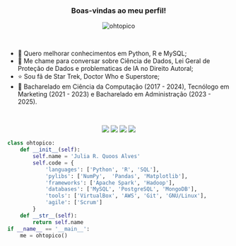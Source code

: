 <h3 align="center">  Boas-vindas ao meu perfil! </h3>

<p align="center"> 
  <img src="https://komarev.com/ghpvc/?username=ohtopico&label=Profile%20views&color=0e75b6&style=flat" alt="ohtopico" /> 
</p>
<br>

- 🌱 Quero melhorar conhecimentos em Python, R e MySQL; 
- 💬 Me chame para conversar sobre Ciência de Dados, Lei Geral de Proteção de Dados e problematicas de IA no Direito Autoral;
- ⭐ Sou fã de Star Trek, Doctor Who e Superstore;
- 🚀 Bacharelado em Ciência da Computação (2017 - 2024), Tecnólogo em Marketing (2021 - 2023) e Bacharelado em Administração (2023 - 2025).

<br>

<p align="center"> 
  <a href="https://www.behance.net/ohtopico" target="_blank"><img src="https://img.shields.io/badge/-Behance-blue?style=for-the-badge&logo=behance&logoColor=white" target="_blank"></a> 
  <a href="https://instagram.com/ohtopico" target="_blank"><img src="https://img.shields.io/badge/-Instagram-%23E4405F?style=for-the-badge&logo=instagram&logoColor=white" target="_blank"></a>
  <a href="https://www.linkedin.com/in/ohtopico" target="_blank"><img src="https://img.shields.io/badge/-LinkedIn-%230077B5?style=for-the-badge&logo=linkedin&logoColor=white" target="_blank"></a> 
  <a href="https://ohtopico.tumblr.com/" target="_blank"><img src="https://img.shields.io/badge/Tumblr-%2336465D.svg?&style=for-the-badge&logo=Tumblr&logoColor=white"></a> 
</p>

```python
class ohtopico:
    def __init__(self):
        self.name = 'Julia R. Quoos Alves'
        self.code = {
            'languages': ['Python', 'R', 'SQL'],
            'pylibs': ['NumPy',  'Pandas', 'Matplotlib'],
            'frameworks': ['Apache Spark', 'Hadoop'],
            'databases': ['MySQL', 'PostgreSQL', 'MongoDB'],
            'tools': ['VirtualBox', 'AWS', 'Git', 'GNU/Linux'],
            'agile': ['Scrum']
        }
    def __str__(self):
        return self.name
if __name__ == '__main__':
    me = ohtopico()
```


